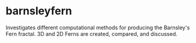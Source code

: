# barnsleyfern
Investigates different computational methods for producing the Barnsley's Fern fractal. 3D and 2D Ferns are created, compared, and discussed.
